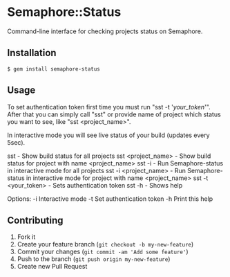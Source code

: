 # Semaphore::Status

Command-line interface for checking projects status on Semaphore.

## Installation

    $ gem install semaphore-status

## Usage
  
  To set authentication token first time you must run "sst -t \'_your_token_\'".
  After that you can simply call "sst" or provide name of project which status you want to see, like "sst <project_name>".

  In interactive mode you will see live status of your build (updates every 5sec).

  sst                     - Show build status for all projects
  sst <project_name>      - Show build status for project with name <project_name>
  sst -i                  - Run Semaphore-status in interactive mode for all projects
  sst -i <project_name>   - Run Semaphore-status in interactive mode for project with name <project_name>
  sst -t <your_token>     - Sets authentication token
  sst -h                  - Shows help

  Options:
    -i    Interactive mode
    -t    Set authentication token
    -h    Print this help

## Contributing

1. Fork it
2. Create your feature branch (`git checkout -b my-new-feature`)
3. Commit your changes (`git commit -am 'Add some feature'`)
4. Push to the branch (`git push origin my-new-feature`)
5. Create new Pull Request
